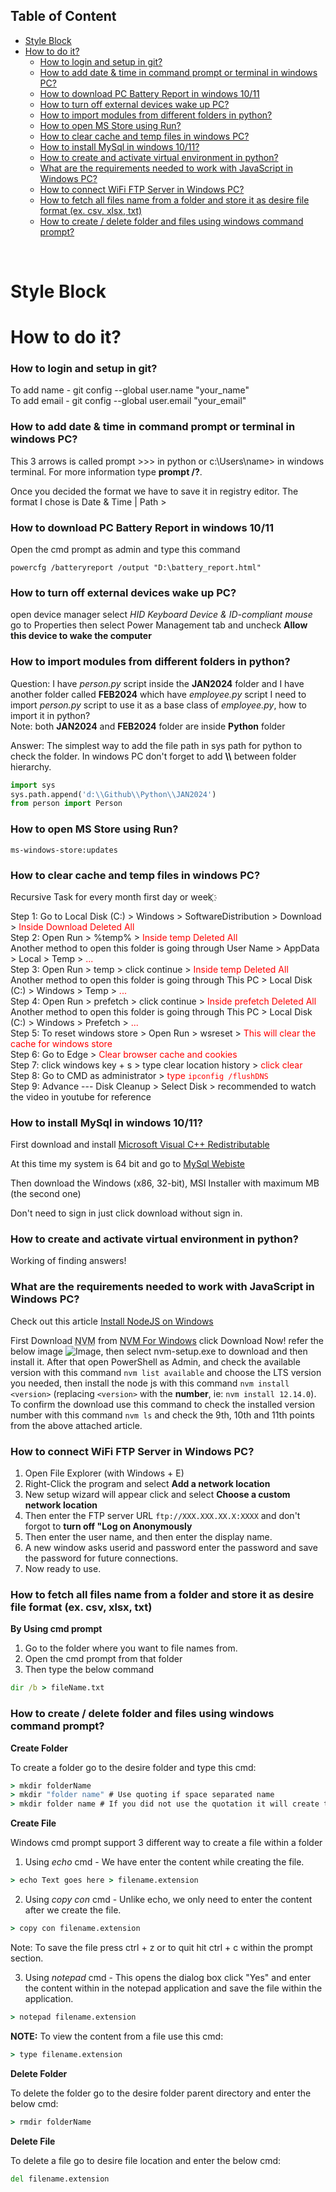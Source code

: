 ## Table of Content

- [Style Block](#style-block)
- [How to do it?](#how-to-do-it)
    - [How to login and setup in git?](#how-to-login-and-setup-in-git)
    - [How to add date \& time in command prompt or terminal in windows PC?](#how-to-add-date--time-in-command-prompt-or-terminal-in-windows-pc)
    - [How to download PC Battery Report in windows 10/11](#how-to-download-pc-battery-report-in-windows-1011)
    - [How to turn off external devices wake up PC?](#how-to-turn-off-external-devices-wake-up-pc)
    - [How to import modules from different folders in python?](#how-to-import-modules-from-different-folders-in-python)
    - [How to open MS Store using Run?](#how-to-open-ms-store-using-run)
    - [How to clear cache and temp files in windows PC?](#how-to-clear-cache-and-temp-files-in-windows-pc)
    - [How to install MySql in windows 10/11?](#how-to-install-mysql-in-windows-1011)
    - [How to create and activate virtual environment in python?](#how-to-create-and-activate-virtual-environment-in-python)
    - [What are the requirements needed to work with JavaScript in Windows PC?](#what-are-the-requirements-needed-to-work-with-javascript-in-windows-pc)
    - [How to connect WiFi FTP Server in Windows PC?](#how-to-connect-wifi-ftp-server-in-windows-pc)
    - [How to fetch all files name from a folder and store it as desire file format (ex. csv, xlsx, txt)](#how-to-fetch-all-files-name-from-a-folder-and-store-it-as-desire-file-format-ex-csv-xlsx-txt)
    - [How to create / delete folder and files using windows command prompt?](#how-to-create--delete-folder-and-files-using-windows-command-prompt)

<br>

# Style Block

<style>
    red {color: Red}
    green {color: Green}
</style>

# How to do it?

### How to login and setup in git?

To add name - git config --global user.name "your_name" <br>
To add email - git config --global user.email "your_email"


### How to add date & time in command prompt or terminal in windows PC?

This 3 arrows is called prompt >>> in python or c:\Users\name> in windows terminal. For more information type **prompt /?**.

Once you decided the format we have to save it in registry editor. The format I chose is Date & Time | Path > 


### How to download PC Battery Report in windows 10/11

Open the cmd prompt as admin and type this command

```command line interface
powercfg /batteryreport /output "D:\battery_report.html"
```


### How to turn off external devices wake up PC? 

open device manager select _HID Keyboard Device & ID-compliant mouse_ go to Properties then select Power Management tab and uncheck **Allow this device to wake the computer**

### How to import modules from different folders in python?

Question: I have _person.py_ script inside the **JAN2024** folder and I have another folder called **FEB2024** which have _employee.py_ script I need to import _person.py_ script to use it as a base class of _employee.py_, how to import it in python?<br>
Note: both **JAN2024** and **FEB2024** folder are inside **Python** folder

Answer: The simplest way to add the file path in sys path for python to check the folder. In windows PC don't forget to add **\\\\** between folder hierarchy.

```python
import sys
sys.path.append('d:\\Github\\Python\\JAN2024')
from person import Person
```

### How to open MS Store using Run?

```command line interface
ms-windows-store:updates
```

### How to clear cache and temp files in windows PC?

Recursive Task for every month first day or week ҉

Step 1: Go to Local Disk (C:) > Windows > SoftwareDistribution > Download > <red>Inside Download Deleted All</red> <br>
Step 2: Open Run > %temp% > <red>Inside temp Deleted All</red> <br> Another method to open this folder is going through User Name > AppData > Local > Temp > <red>...</red> <br>
Step 3: Open Run > temp > click continue > <red>Inside temp Deleted All</red> <br> Another method to open this folder is going through This PC > Local Disk (C:) > Windows > Temp > <red>...</red> <br>
Step 4: Open Run > prefetch > click continue > <red>Inside prefetch Deleted All</red> <br> Another method to open this folder is going through This PC > Local Disk (C:) > Windows > Prefetch > <red>...</red>  <br>
Step 5: To reset windows store > Open Run > wsreset > <red>This will clear the cache for windows store</red> <br>
Step 6: Go to Edge > <red>Clear browser cache and cookies</red> <br>
Step 7: click windows key + s > type clear location history > <red>click clear</red> <br>
Step 8: Go to CMD as administrator > <red>type ```ipconfig /flushDNS```</red> <br>
Step 9: Advance --- Disk Cleanup > Select Disk > recommended to watch the video in youtube for reference

### How to install MySql in windows 10/11?

First download and install [Microsoft Visual C++ Redistributable](https://learn.microsoft.com/en-us/cpp/windows/latest-supported-vc-redist?view=msvc-170)

At this time my system is 64 bit and go to [MySql Webiste](https://dev.mysql.com/downloads/installer/)

Then download the Windows (x86, 32-bit), MSI Installer with maximum MB (the second one)

Don't need to sign in just click download without sign in.

### How to create and activate virtual environment in python?

Working of finding answers!

### What are the requirements needed to work with JavaScript in Windows PC?

Check out this article [Install NodeJS on Windows](https://learn.microsoft.com/en-us/windows/dev-environment/javascript/nodejs-on-windows)

First Download <abbr title="Node Version Manager">NVM</abbr> from [NVM For Windows](https://github.com/coreybutler/nvm-windows#installation--upgrades) click Download Now! refer the below image ![Image](https://github.com/Aravindray/Aravindray/blob/main/assets/NVM%20Select%20Download%20Now.png), then select nvm-setup.exe to download and then install it.
After that open PowerShell as Admin, and check the available version with this command ```nvm list available``` and choose the LTS version you needed, then install the node js with this command ```nvm install <version>``` (replacing ```<version>``` with the **number**, ie: ```nvm install 12.14.0```). To confirm the download use this command to check the installed version number with this command ```nvm ls``` and check the 9th, 10th and 11th points from the above attached article.

### How to connect WiFi FTP Server in Windows PC?

1. Open File Explorer (with Windows + E)
2. Right-Click the program and select **Add a network location**
3. New setup wizard will appear click and select **Choose a custom network location**
4. Then enter the FTP server URL ```ftp://XXX.XXX.XX.X:XXXX``` and don't forgot to **turn off "Log on Anonymously**
5. Then enter the user name, and then enter the display name.
6. A new window asks userid and password enter the password and save the password for future connections.
7. Now ready to use.

### How to fetch all files name from a folder and store it as desire file format (ex. csv, xlsx, txt)

**By Using cmd prompt**
1. Go to the folder where you want to file names from.
2. Open the cmd prompt from that folder
3. Then type the below command
```cmd
dir /b > fileName.txt
```

### How to create / delete folder and files using windows command prompt?

**Create Folder**

To create a folder go to the desire folder and type this cmd:

```cmd
> mkdir folderName
> mkdir "folder name" # Use quoting if space separated name
> mkdir folder name # If you did not use the quotation it will create two different folders
```

**Create File**

Windows cmd prompt support 3 different way to create a file within a folder

1. Using *echo* cmd - We have enter the content while creating the file.

```cmd
> echo Text goes here > filename.extension
```

2. Using *copy con*  cmd - Unlike echo, we only need to enter the content after we create the file.

```cmd
> copy con filename.extension
```

Note: To save the file press ctrl + z or to quit hit ctrl + c within the prompt section.

3. Using *notepad* cmd - This opens the dialog box click "Yes" and enter the content within in the notepad application and save the file within the application.

```cmd
> notepad filename.extension
```

**NOTE:** To view the content from a file use this cmd:

```cmd
> type filename.extension
```

**Delete Folder**

To delete the folder go to the desire folder parent directory and enter the below cmd:

```cmd
> rmdir folderName
```

**Delete File**

To delete a file go to desire file location and enter the below cmd:

```cmd
del filename.extension
```
